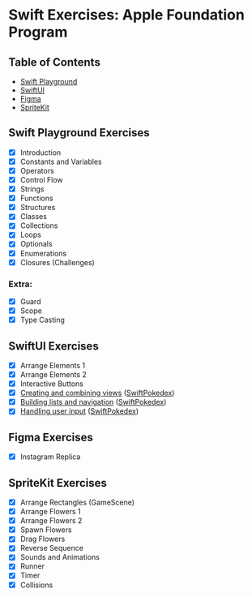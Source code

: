 # Swift Exercises: Apple Foundation Program

## Table of Contents

- [Swift Playground](#swift-playground-exercises)
- [SwiftUI](#swiftui-exercises)
- [Figma](#figma-exercises)
- [SpriteKit](#spritekit-exercises)

## Swift Playground Exercises

- [x] Introduction
- [x] Constants and Variables
- [x] Operators
- [x] Control Flow
- [x] Strings
- [x] Functions
- [x] Structures
- [x] Classes
- [x] Collections
- [x] Loops
- [x] Optionals
- [x] Enumerations
- [x] Closures (Challenges)

### Extra:
- [x] Guard
- [x] Scope
- [x] Type Casting

## SwiftUI Exercises
- [x] Arrange Elements 1
- [x] Arrange Elements 2
- [x] Interactive Buttons
- [x] [Creating and combining views](https://developer.apple.com/tutorials/swiftui/creating-and-combining-views) ([SwiftPokedex](https://github.com/FedeDC512/SwiftPokedex))
- [x] [Building lists and navigation](https://developer.apple.com/tutorials/swiftui/building-lists-and-navigation) ([SwiftPokedex](https://github.com/FedeDC512/SwiftPokedex))
- [x] [Handling user input](https://developer.apple.com/tutorials/swiftui/handling-user-input) ([SwiftPokedex](https://github.com/FedeDC512/SwiftPokedex))

## Figma Exercises
- [x] Instagram Replica

## SpriteKit Exercises
- [x] Arrange Rectangles (GameScene)
- [x] Arrange Flowers 1
- [x] Arrange Flowers 2
- [x] Spawn Flowers
- [x] Drag Flowers
- [x] Reverse Sequence
- [x] Sounds and Animations
- [x] Runner
- [x] Timer
- [x] Collisions